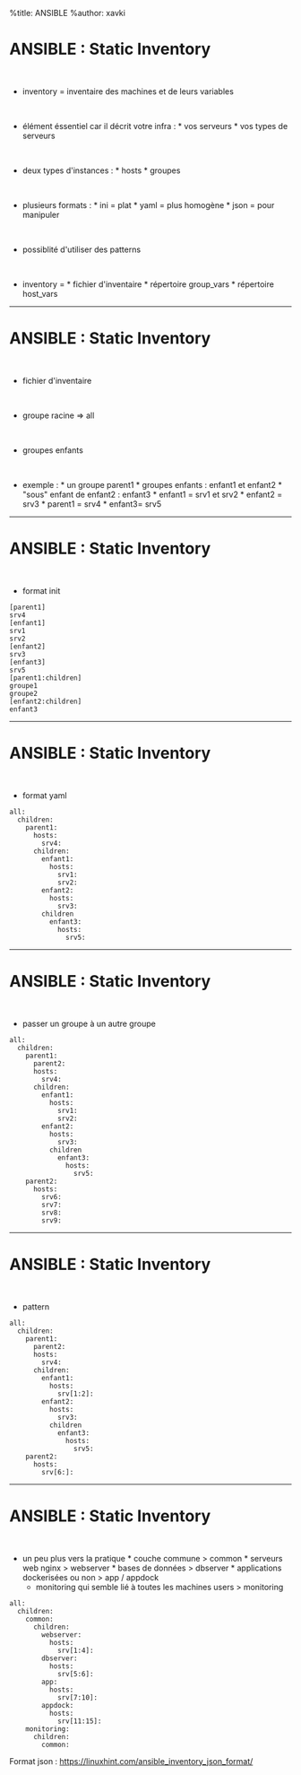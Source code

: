 %title: ANSIBLE
%author: xavki


# ANSIBLE : Static Inventory



<br>

* inventory = inventaire des machines et de leurs variables

<br>

* élément éssentiel car il décrit votre infra :
		* vos serveurs
		* vos types de serveurs

<br>

* deux types d'instances :
		* hosts
		* groupes

<br>

* plusieurs formats :
		* ini = plat
		* yaml = plus homogène
		* json = pour manipuler

<br>

* possiblité d'utiliser des patterns

<br>

* inventory = 
		* fichier d'inventaire
		* répertoire group_vars
		* répertoire host_vars

----------------------------------------------------------------------------------------------------

# ANSIBLE : Static Inventory


<br>

* fichier d'inventaire

<br>

* groupe racine => all

<br>

* groupes enfants

<br>

* exemple :
		* un groupe parent1
		* groupes enfants : enfant1 et enfant2
		* "sous" enfant de enfant2 : enfant3
		* enfant1 = srv1 et srv2
		* enfant2 = srv3
		* parent1 = srv4
		* enfant3= srv5

----------------------------------------------------------------------------------------------------

# ANSIBLE : Static Inventory


<br>

* format init

```
[parent1]
srv4
[enfant1]
srv1
srv2
[enfant2]
srv3
[enfant3]
srv5
[parent1:children]
groupe1
groupe2
[enfant2:children]
enfant3
```


----------------------------------------------------------------------------------------------------

# ANSIBLE : Static Inventory


<br>

* format yaml

```
all:
  children:
    parent1:
      hosts:
        srv4:
      children:
        enfant1:
          hosts:
            srv1:
            srv2:
        enfant2:
          hosts:
            srv3:
        children
          enfant3:
            hosts:
              srv5:
```

----------------------------------------------------------------------------------------------------

# ANSIBLE : Static Inventory

<br>

* passer un groupe à un autre groupe


```
all: 
  children:
    parent1:
      parent2:
      hosts:
        srv4:
      children:
        enfant1:
          hosts:
            srv1:
            srv2:
        enfant2:
          hosts:
            srv3:
          children
            enfant3:
              hosts:
                srv5:
    parent2:
      hosts:
        srv6:
        srv7:
        srv8:
        srv9:
```


----------------------------------------------------------------------------------------------------

# ANSIBLE : Static Inventory


<br>

* pattern

```
all: 
  children:
    parent1:
      parent2:
      hosts:
        srv4:
      children:
        enfant1:
          hosts:
            srv[1:2]:
        enfant2:
          hosts:
            srv3:
          children
            enfant3:
              hosts:
                srv5:
    parent2:
      hosts:
        srv[6:]:
```


----------------------------------------------------------------------------------------------------

# ANSIBLE : Static Inventory



<br>

* un peu plus vers la pratique
		* couche commune > common
		* serveurs web nginx > webserver 
		* bases de données > dbserver
		* applications dockerisées ou non > app / appdock
    * monitoring qui semble lié à toutes les machines users > monitoring

```
all:
  children:
    common:
      children:
        webserver:
          hosts:
            srv[1:4]:
        dbserver:
          hosts:
            srv[5:6]:
        app:
          hosts:
            srv[7:10]:
        appdock:
          hosts:
            srv[11:15]:
    monitoring:
      children:
        common:
```

		

Format json : https://linuxhint.com/ansible_inventory_json_format/
